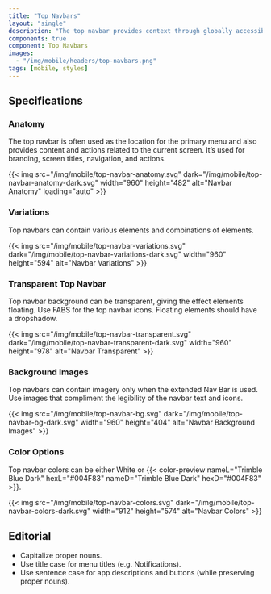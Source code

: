 ```yaml
---
title: "Top Navbars"
layout: "single"
description: "The top navbar provides context through globally accessible menu options."
components: true
component: Top Navbars
images:
  - "/img/mobile/headers/top-navbars.png"
tags: [mobile, styles]
---
```


## Specifications

### Anatomy

The top navbar is often used as the location for the primary menu and also provides content and actions related to the current screen. It’s used for branding, screen titles, navigation, and actions.

{{< img src="/img/mobile/top-navbar-anatomy.svg" dark="/img/mobile/top-navbar-anatomy-dark.svg" width="960" height="482" alt="Navbar Anatomy" loading="auto" >}}

### Variations

Top navbars can contain various elements and combinations of elements.

{{< img src="/img/mobile/top-navbar-variations.svg" dark="/img/mobile/top-navbar-variations-dark.svg" width="960" height="594" alt="Navbar Variations" >}}

### Transparent Top Navbar

Top navbar background can be transparent, giving the effect elements floating. Use FABS for the top navbar icons. Floating elements should have a dropshadow.

{{< img src="/img/mobile/top-navbar-transparent.svg" dark="/img/mobile/top-navbar-transparent-dark.svg" width="960" height="978" alt="Navbar Transparent" >}}

### Background Images

Top navbars can contain imagery only when the extended Nav Bar is used. Use images that compliment the legibility of the navbar text and icons.

{{< img src="/img/mobile/top-navbar-bg.svg" dark="/img/mobile/top-navbar-bg-dark.svg" width="960" height="404" alt="Navbar Background Images" >}}

### Color Options

Top navbar colors can be either White or {{< color-preview nameL="Trimble Blue Dark" hexL="#004F83" nameD="Trimble Blue Dark" hexD="#004F83" >}}.

{{< img src="/img/mobile/top-navbar-colors.svg" dark="/img/mobile/top-navbar-colors-dark.svg" width="912" height="574" alt="Navbar Colors" >}}

## Editorial

- Capitalize proper nouns.
- Use title case for menu titles (e.g. Notifications).
- Use sentence case for app descriptions and buttons (while preserving proper nouns).


